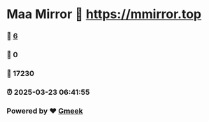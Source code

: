 # Maa Mirror :link: https://mmirror.top 
### :page_facing_up: [6](https://mmirror.top/tag.html) 
### :speech_balloon: 0 
### :hibiscus: 17230 
### :alarm_clock: 2025-03-23 06:41:55 
### Powered by :heart: [Gmeek](https://github.com/Meekdai/Gmeek)

